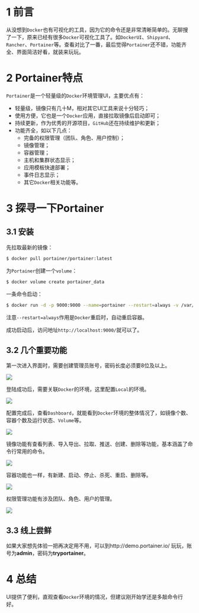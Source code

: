 # 1 前言

从没想到`Docker`也有可视化的工具，因为它的命令还是非常清晰简单的。无聊搜了一下，原来已经有很多`Docker`可视化工具了。如`DockerUI`、`Shipyard`、`Rancher`、`Portainer`等。查看对比了一番，最后觉得`Portainer`还不错，功能齐全、界面简洁好看，就装来玩玩。



# 2 Portainer特点

`Portainer`是一个轻量级的`Docker`环境管理UI，主要优点有：

- 轻量级，镜像只有几十M，相对其它UI工具来说十分轻巧；
- 使用方便，它也是一个`Docker`应用，直接拉取镜像后启动即可；
- 持续更新，作为优秀的开源项目，`GitHub`还在持续维护和更新；
- 功能齐全，如以下几点：
  - 完备的权限管理（团队、角色、用户控制）；
  - 镜像管理；
  - 容器管理；
  - 主机和集群状态显示；
  - 应用模板快速部署；
  - 事件日志显示；
  - 其它`Docker`相关功能等。



# 3 探寻一下Portainer

## 3.1 安装

先拉取最新的镜像：

```bash
$ docker pull portainer/portainer:latest
```

为`Portainer`创建一个`volume`：

```bash
$ docker volume create portainer_data
```

一条命令启动：

```bash
$ docker run -d -p 9000:9000 --name=portainer --restart=always -v /var/run/docker.sock:/var/run/docker.sock -v portainer_data:/data portainer/portainer
```

注意`--restart=always`作用是`Docker`重启时，自动重启容器。



成功启动后，访问地址`http://localhost:9000/`就可以了。

## 3.2 几个重要功能

第一次进入界面时，需要创建管理员账号，密码长度必须要8位及以上。

![](https://pkslow.oss-cn-shenzhen.aliyuncs.com/images/2020/07/Docker-Portainer.admin.png)



登陆成功后，需要关联`Docker`的环境，这里配置`Local`的环境。

![](https://pkslow.oss-cn-shenzhen.aliyuncs.com/images/2020/07/Docker-Portainer.local-env.png)



配置完成后，查看`Dashboard`，就能看到`Docker`环境的整体情况了，如镜像个数、容器个数及运行状态、`Volume`等。

![](https://pkslow.oss-cn-shenzhen.aliyuncs.com/images/2020/07/Docker-Portainer.overview.png)



镜像功能有查看列表、导入导出、拉取、推送、创建、删除等功能，基本涵盖了命令行常用的命令。

![](https://pkslow.oss-cn-shenzhen.aliyuncs.com/images/2020/07/Docker-Portainer.images.png)



容器功能也一样，有新建、启动、停止、杀死、重启、删除等。

![](https://pkslow.oss-cn-shenzhen.aliyuncs.com/images/2020/07/Docker-Portainer.containers.png)



权限管理功能有涉及团队、角色、用户的管理。

![](https://pkslow.oss-cn-shenzhen.aliyuncs.com/images/2020/07/Docker-Portainer.users.png)



## 3.3 线上尝鲜

如果大家想先体验一把再决定用不用，可以到http://demo.portainer.io/ 玩玩，账号为**admin**，密码为**tryportainer**。



# 4 总结

UI提供了便利，直观查看`Docker`环境的情况，但建议刚开始学还是多敲命令行好。

